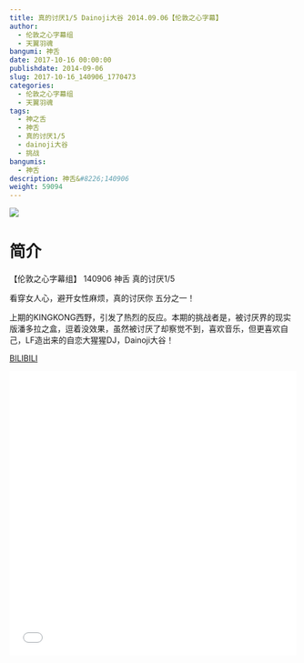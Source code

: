```yaml
---
title: 真的讨厌1/5 Dainoji大谷 2014.09.06【伦敦之心字幕】
author: 
  - 伦敦之心字幕组
  - 天翼羽魂
bangumi: 神舌
date: 2017-10-16 00:00:00
publishdate: 2014-09-06
slug: 2017-10-16_140906_1770473
categories: 
  - 伦敦之心字幕组
  - 天翼羽魂
tags: 
  - 神之舌
  - 神舌
  - 真的讨厌1/5
  - dainoji大谷
  - 挑战
bangumis: 
  - 神舌
description: 神舌&#8226;140906
weight: 59094
---
```


![](https://i.imgur.com/Uk5VWe2.jpg)

# 简介  
【伦敦之心字幕组】 140906 神舌 真的讨厌1/5


看穿女人心，避开女性麻烦，真的讨厌你 五分之一！


上期的KINGKONG西野，引发了热烈的反应。本期的挑战者是，被讨厌界的现实版潘多拉之盒，逗着没效果，虽然被讨厌了却察觉不到，喜欢音乐，但更喜欢自己，LF造出来的自恋大猩猩DJ，Dainoji大谷！

  [BILIBILI](https://www.bilibili.com/video/av1770473/)


<div class="vcontainer">  <iframe class='video' src="//www.bilibili.com/blackboard/player.html?cid=2709192&aid=1770473" width="100%" height="500" frameborder="0" allowfullscreen="allowfullscreen"></iframe></div>
